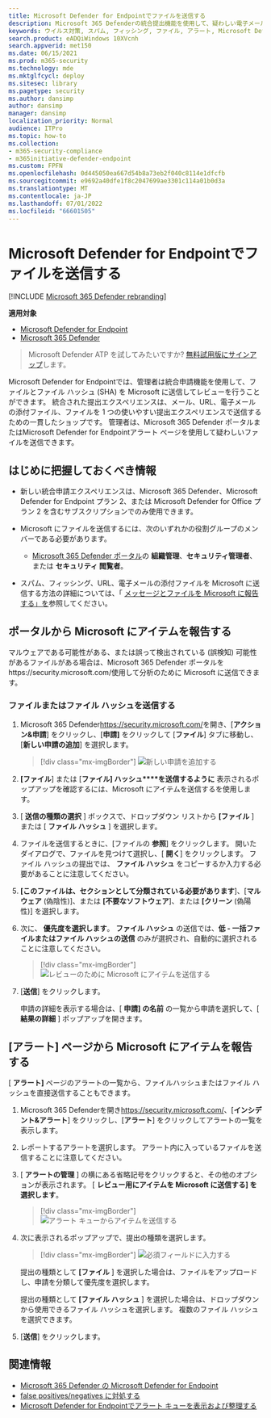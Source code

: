 ```yaml
---
title: Microsoft Defender for Endpointでファイルを送信する
description: Microsoft 365 Defenderの統合提出機能を使用して、疑わしい電子メール、URL、電子メールの添付ファイル、ファイルを Microsoft に送信してスキャンする方法について説明します。
keywords: ウイルス対策, スパム, フィッシング, ファイル, アラート, Microsoft Defender for Endpoint, 偽陽性, 偽陰性, ブロックされたファイル, ブロックされた URL, 提出, 送信, レポート
search.product: eADQiWindows 10XVcnh
search.appverid: met150
ms.date: 06/15/2021
ms.prod: m365-security
ms.technology: mde
ms.mktglfcycl: deploy
ms.sitesec: library
ms.pagetype: security
ms.author: dansimp
author: dansimp
manager: dansimp
localization_priority: Normal
audience: ITPro
ms.topic: how-to
ms.collection:
- m365-security-compliance
- m365initiative-defender-endpoint
ms.custom: FPFN
ms.openlocfilehash: 0d445050ea667d54b8a73eb2f040c8114e1dfcfb
ms.sourcegitcommit: e9692a40dfe1f8c2047699ae3301c114a01b0d3a
ms.translationtype: MT
ms.contentlocale: ja-JP
ms.lasthandoff: 07/01/2022
ms.locfileid: "66601505"
---
```

# <a name="submit-files-in-microsoft-defender-for-endpoint"></a>Microsoft Defender for Endpointでファイルを送信する

[!INCLUDE [Microsoft 365 Defender rebranding](../../includes/microsoft-defender.md)]

**適用対象**

- [Microsoft Defender for Endpoint](https://go.microsoft.com/fwlink/p/?linkid=2146806)
- [Microsoft 365 Defender](https://go.microsoft.com/fwlink/?linkid=2118804)

>Microsoft Defender ATP を試してみたいですか? [無料試用版にサインアップ](https://www.microsoft.com/microsoft-365/windows/microsoft-defender-atp?ocid=docs-wdatp-usewdatp-abovefoldlink)します。

Microsoft Defender for Endpointでは、管理者は統合申請機能を使用して、ファイルとファイル ハッシュ (SHA) を Microsoft に送信してレビューを行うことができます。 統合された提出エクスペリエンスは、メール、URL、電子メールの添付ファイル、ファイルを 1 つの使いやすい提出エクスペリエンスで送信するための一貫したショップです。 管理者は、Microsoft 365 Defender ポータルまたはMicrosoft Defender for Endpointアラート ページを使用して疑わしいファイルを送信できます。

## <a name="what-do-you-need-to-know-before-you-begin"></a>はじめに把握しておくべき情報

- 新しい統合申請エクスペリエンスは、Microsoft 365 Defender、Microsoft Defender for Endpoint プラン 2、または Microsoft Defender for Office プラン 2 を含むサブスクリプションでのみ使用できます。

- Microsoft にファイルを送信するには、次のいずれかの役割グループのメンバーである必要があります。

  - [Microsoft 365 Defender ポータル](../office-365-security/permissions-microsoft-365-security-center.md)の **組織管理**、**セキュリティ管理者**、または **セキュリティ 閲覧者**。

- スパム、フィッシング、URL、電子メールの添付ファイルを Microsoft に送信する方法の詳細については、「 [メッセージとファイルを Microsoft に報告する」を](../office-365-security/report-junk-email-messages-to-microsoft.md)参照してください。

## <a name="report-items-to-microsoft-from-the-portal"></a>ポータルから Microsoft にアイテムを報告する

マルウェアである可能性がある、または誤って検出されている (誤検知) 可能性があるファイルがある場合は、Microsoft 365 Defender ポータルをhttps://security.microsoft.com/使用して分析のために Microsoft に送信できます。

### <a name="submit-a-file-or-file-hash"></a>ファイルまたはファイル ハッシュを送信する

1. Microsoft 365 Defender<https://security.microsoft.com/>を開き、[**アクション&申請**] をクリックし、[**申請]** をクリックして [**ファイル**] タブに移動し、[**新しい申請の追加**] を選択します。

    > [!div class="mx-imgBorder"]
    > ![新しい申請を追加する](../../media/unified-admin-submission-new.png)

2. **[ファイル**] または [**ファイル] ハッシュ****を送信するように** 表示されるポップアップを確認するには、Microsoft にアイテムを送信するを使用します。

3. [ **送信の種類の選択** ] ボックスで、ドロップダウン リストから **[ファイル** ] または [ **ファイル ハッシュ** ] を選択します。

4. ファイルを送信するときに、[ファイルの **参照**] をクリックします。 開いたダイアログで、ファイルを見つけて選択し、[ **開く**] をクリックします。 ファイル ハッシュの提出では、 **ファイル ハッシュ** をコピーするか入力する必要があることに注意してください。

5. **[このファイルは、セクションとして分類されている必要があります**]、[**マルウェア** (偽陰性)]、または **[不要なソフトウェア**]、または **[クリーン** (偽陽性)] を選択します。

6. 次に、 **優先度を選択します**。 **ファイル ハッシュ** の送信では、**低 - 一括ファイルまたはファイル ハッシュの送信** のみが選択され、自動的に選択されることに注意してください。

    > [!div class="mx-imgBorder"]
    > ![レビューのために Microsoft にアイテムを送信する](../../media/unified-admin-submission-file.png)

7. [**送信**] をクリックします。

   申請の詳細を表示する場合は、[ **申請] の名前** の一覧から申請を選択して、[ **結果の詳細** ] ポップアップを開きます。

## <a name="report-items-to-microsoft-from-the-alerts-page"></a>[アラート] ページから Microsoft にアイテムを報告する

[ **アラート]** ページのアラートの一覧から、ファイルハッシュまたはファイル ハッシュを直接送信することもできます。

1. Microsoft 365 Defenderを開き<https://security.microsoft.com/>、[**インシデント&アラート**] をクリックし、[**アラート**] をクリックしてアラートの一覧を表示します。

2. レポートするアラートを選択します。 アラート内に入っているファイルを送信することに注意してください。

3. [ **アラートの管理** ] の横にある省略記号をクリックすると、その他のオプションが表示されます。 [ **レビュー用にアイテムを Microsoft に送信する] を選択します**。

    > [!div class="mx-imgBorder"]
    > ![アラート キューからアイテムを送信する](../../media/unified-admin-submission-alerts-queue.png)

4. 次に表示されるポップアップで、提出の種類を選択します。

    > [!div class="mx-imgBorder"]
    > ![必須フィールドに入力する](../../media/unified-admin-submission-alert-queue-flyout.png)

    提出の種類として **[ファイル** ] を選択した場合は、ファイルをアップロードし、申請を分類して優先度を選択します。

    提出の種類として **[ファイル ハッシュ** ] を選択した場合は、ドロップダウンから使用できるファイル ハッシュを選択します。 複数のファイル ハッシュを選択できます。

5. [**送信**] をクリックします。

## <a name="related-information"></a>関連情報

- [Microsoft 365 Defender の Microsoft Defender for Endpoint](../defender/microsoft-365-security-center-mde.md)
- [false positives/negatives に対処する](defender-endpoint-false-positives-negatives.md)
- [Microsoft Defender for Endpointでアラート キューを表示および整理する](alerts-queue.md)
